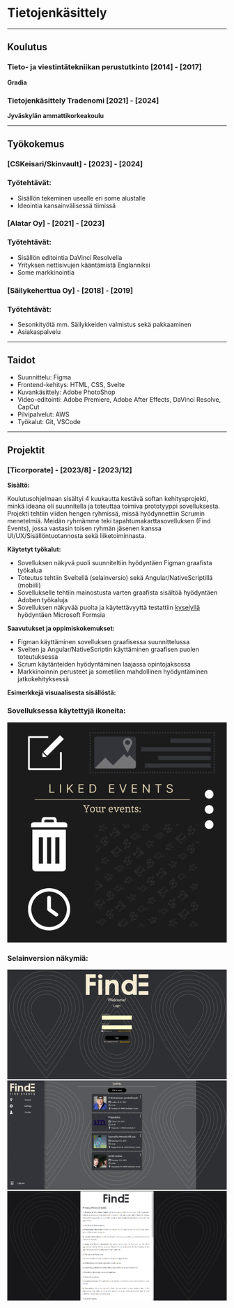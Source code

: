 # Tietojenkäsittely

---

## Koulutus

### Tieto- ja viestintätekniikan perustutkinto [2014] - [2017]

**Gradia**

### Tietojenkäsittely Tradenomi [2021] - [2024]

**Jyväskylän ammattikorkeakoulu**

---
## Työkokemus

### [CSKeisari/Skinvault] - [2023] - [2024]

### Työtehtävät:

- Sisällön tekeminen usealle eri some alustalle
- Ideointia kansainvälisessä tiimissä

### [Alatar Oy] - [2021] - [2023]

### Työtehtävät:

- Sisällön editointia DaVinci Resolvella
- Yrityksen nettisivujen kääntämistä Englanniksi
- Some markkinointia

### [Säilykeherttua Oy] - [2018] - [2019]

### Työtehtävät:

- Sesonkityötä mm. Säilykkeiden valmistus sekä pakkaaminen
- Asiakaspalvelu

---

## Taidot

- Suunnittelu: Figma
- Frontend-kehitys: HTML, CSS, Svelte
- Kuvankäsittely: Adobe PhotoShop
- Video-editointi: Adobe Premiere, Adobe After Effects, DaVinci Resolve, CapCut
- Pilvipalvelut: AWS
- Työkalut: Git, VSCode

---

## Projektit

### [Ticorporate] - [2023/8] - [2023/12]

**Sisältö:**

Koulutusohjelmaan sisältyi 4 kuukautta kestävä softan kehitysprojekti, minkä ideana oli suunnitella ja toteuttaa toimiva prototyyppi sovelluksesta. Projekti tehtiin viiden hengen ryhmissä, missä hyödynnettiin Scrumin menetelmiä. Meidän ryhmämme teki tapahtumakarttasovelluksen (Find Events), jossa vastasin toisen ryhmän jäsenen kanssa UI/UX/Sisällöntuotannosta sekä liiketoiminnasta.

**Käytetyt työkalut:**

- Sovelluksen näkyvä puoli suunniteltiin hyödyntäen Figman graafista työkalua 
- Toteutus tehtiin Sveltellä (selainversio) sekä Angular/NativeScriptillä (mobiili)
- Sovellukselle tehtiin mainostusta varten graafista sisältöä hyödyntäen Adoben työkaluja
- Sovelluksen näkyvää puolta ja käytettävyyttä testattiin [kyselyllä](https://forms.office.com/e/FKpFD2Thv2) hyödyntäen Microsoft Formsia

**Saavutukset ja oppimiskokemukset:**

- Figman käyttäminen sovelluksen graafisessa suunnittelussa
- Svelten ja Angular/NativeScriptin käyttäminen graafisen puolen toteutuksessa
- Scrum käytänteiden hyödyntäminen laajassa opintojaksossa
- Markkinoinnin perusteet ja sometilien mahdollinen hyödyntäminen jatkokehityksessä

**Esimerkkejä visuaalisesta sisällöstä:**

### Sovelluksessa käytettyjä ikoneita:

![Ikoneita](images/icons-example.png)

### Selainversion näkymiä:

![Selainversion näkymiä](images/finde-login.png)
![Selainversion näkymiä](images/finde-desktop-main.png)
![Selainversion näkymiä](images/finde-desktop-gdpr.png)





